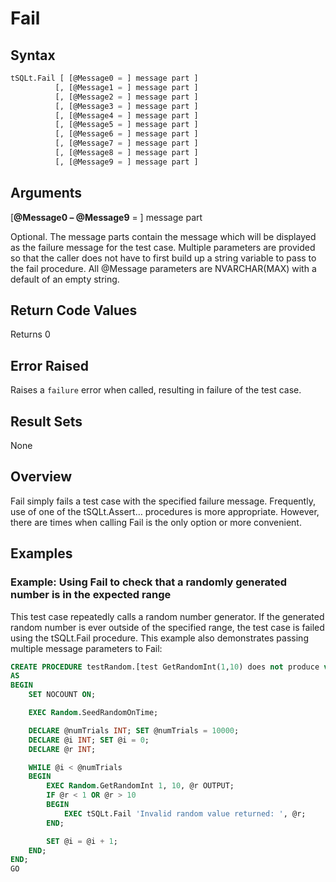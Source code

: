# Fail

## Syntax

``` sql
tSQLt.Fail [ [@Message0 = ] message part ]
          [, [@Message1 = ] message part ]
          [, [@Message2 = ] message part ]
          [, [@Message3 = ] message part ]
          [, [@Message4 = ] message part ]
          [, [@Message5 = ] message part ]
          [, [@Message6 = ] message part ]
          [, [@Message7 = ] message part ]
          [, [@Message8 = ] message part ]
          [, [@Message9 = ] message part ]
```

## Arguments

[**@Message0 – @Message9** = ] message part

Optional. The message parts contain the message which will be displayed as the failure message for the test case. Multiple parameters are provided so that the caller does not have to first build up a string variable to pass to the fail procedure. All @Message parameters are NVARCHAR(MAX) with a default of an empty string.


## Return Code Values

Returns 0

## Error Raised

Raises a `failure` error when called, resulting in failure of the test case.

## Result Sets

None

## Overview

Fail simply fails a test case with the specified failure message. Frequently, use of one of the tSQLt.Assert… procedures is more appropriate. However, there are times when calling Fail is the only option or more convenient.

## Examples

### Example: Using Fail to check that a randomly generated number is in the expected range

This test case repeatedly calls a random number generator. If the generated random number is ever outside of the specified range, the test case is failed using the tSQLt.Fail procedure. This example also demonstrates passing multiple message parameters to Fail:

``` sql
CREATE PROCEDURE testRandom.[test GetRandomInt(1,10) does not produce values less than 1 or greater than 10]
AS
BEGIN
    SET NOCOUNT ON;

    EXEC Random.SeedRandomOnTime;

    DECLARE @numTrials INT; SET @numTrials = 10000;
    DECLARE @i INT; SET @i = 0;
    DECLARE @r INT;

    WHILE @i < @numTrials
    BEGIN
        EXEC Random.GetRandomInt 1, 10, @r OUTPUT;
        IF @r < 1 OR @r > 10
        BEGIN
            EXEC tSQLt.Fail 'Invalid random value returned: ', @r;
        END;

        SET @i = @i + 1;
    END;
END;
GO
```

